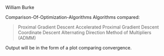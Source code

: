 William Burke


Comparison-Of-Optimization-Algorithms
Algorithms compared:  
> Proximal Gradient Descent 
> Accelerated Proximal Gradient Descent 
> Coordinate Descent 
> Alternating Direction Method of Multipliers (ADMM)  

Output will be in the form of a plot comparing convergence.

